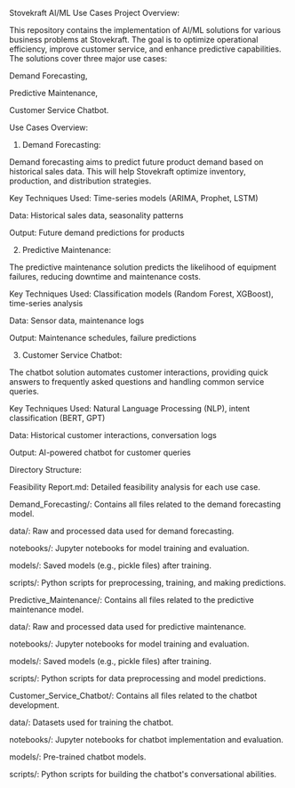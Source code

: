 Stovekraft AI/ML Use Cases
Project Overview:

This repository contains the implementation of AI/ML solutions for various business problems at Stovekraft. The goal is to optimize operational efficiency, improve customer service, and enhance predictive capabilities. The solutions cover three major use cases:

Demand Forecasting, 

Predictive Maintenance,

Customer Service Chatbot.


Use Cases Overview:

1. Demand Forecasting:

Demand forecasting aims to predict future product demand based on historical sales data. This will help Stovekraft optimize inventory, production, and distribution strategies.

Key Techniques Used: Time-series models (ARIMA, Prophet, LSTM)

Data: Historical sales data, seasonality patterns

Output: Future demand predictions for products

2. Predictive Maintenance:

The predictive maintenance solution predicts the likelihood of equipment failures, reducing downtime and maintenance costs.

Key Techniques Used: Classification models (Random Forest, XGBoost), time-series analysis

Data: Sensor data, maintenance logs

Output: Maintenance schedules, failure predictions

3. Customer Service Chatbot:

The chatbot solution automates customer interactions, providing quick answers to frequently asked questions and handling common service queries.

Key Techniques Used: Natural Language Processing (NLP), intent classification (BERT, GPT)

Data: Historical customer interactions, conversation logs

Output: AI-powered chatbot for customer queries


Directory Structure:

Feasibility Report.md: Detailed feasibility analysis for each use case.

Demand_Forecasting/: Contains all files related to the demand forecasting model.

data/: Raw and processed data used for demand forecasting.

notebooks/: Jupyter notebooks for model training and evaluation.

models/: Saved models (e.g., pickle files) after training.

scripts/: Python scripts for preprocessing, training, and making predictions.

Predictive_Maintenance/: Contains all files related to the predictive maintenance model.

data/: Raw and processed data used for predictive maintenance.

notebooks/: Jupyter notebooks for model training and evaluation.

models/: Saved models (e.g., pickle files) after training.

scripts/: Python scripts for data preprocessing and model predictions.

Customer_Service_Chatbot/: Contains all files related to the chatbot development.

data/: Datasets used for training the chatbot.

notebooks/: Jupyter notebooks for chatbot implementation and evaluation.

models/: Pre-trained chatbot models.

scripts/: Python scripts for building the chatbot's conversational abilities.


